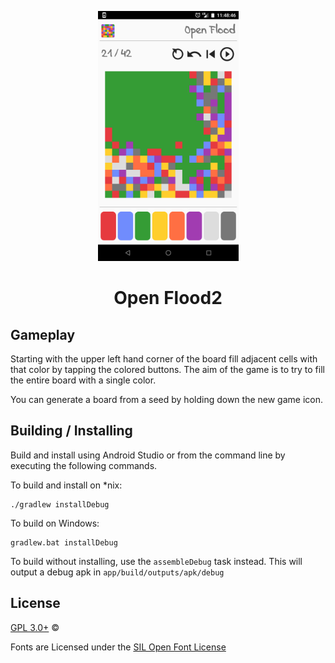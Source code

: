<p align="center">
  <img src="branding/Screenshot_Open_Flood_2.png" height="400">
</p>

<h1 align="center">Open Flood2</h1>

## Gameplay

Starting with the upper left hand corner of the board fill adjacent 
cells with that color by tapping the colored buttons. The aim of the game
is to try to fill the entire board with a single color.

You can generate a board from a seed by holding down the new game icon.

## Building / Installing

Build and install using Android Studio or from the command line by executing the
following commands.

To build and install on \*nix:

```
./gradlew installDebug
```

To build on Windows:

```
gradlew.bat installDebug
```

To build without installing, use the `assembleDebug` task instead. This will
output a debug apk in `app/build/outputs/apk/debug`

## License

[GPL 3.0+](https://github.com/GunshipPenguin/open_flood/blob/master/LICENSE.md)
© 

Fonts are Licensed under the [SIL Open Font License](https://github.com/ThePreviousOne/open_flood/blob/master/OFL.txt)

